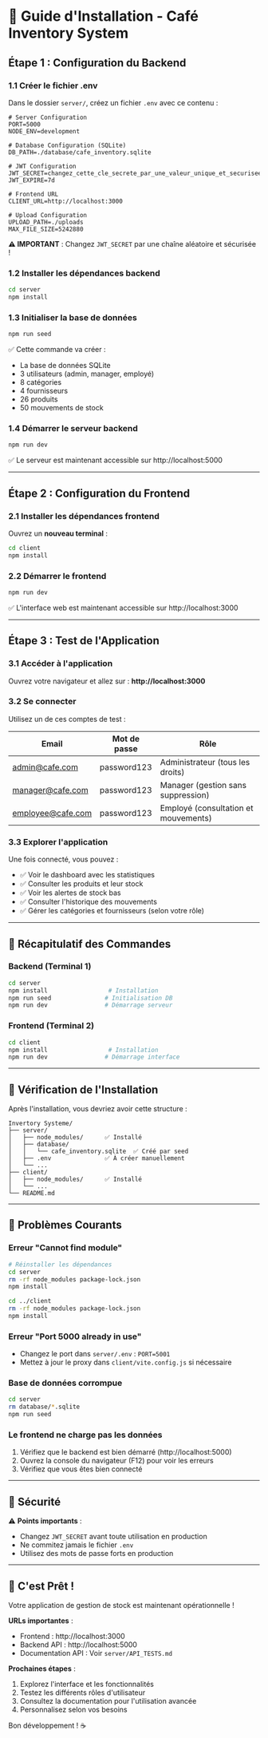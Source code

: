 # 🚀 Guide d'Installation - Café Inventory System

## Étape 1 : Configuration du Backend

### 1.1 Créer le fichier .env

Dans le dossier `server/`, créez un fichier `.env` avec ce contenu :

```env
# Server Configuration
PORT=5000
NODE_ENV=development

# Database Configuration (SQLite)
DB_PATH=./database/cafe_inventory.sqlite

# JWT Configuration
JWT_SECRET=changez_cette_cle_secrete_par_une_valeur_unique_et_securisee_ici
JWT_EXPIRE=7d

# Frontend URL
CLIENT_URL=http://localhost:3000

# Upload Configuration
UPLOAD_PATH=./uploads
MAX_FILE_SIZE=5242880
```

**⚠️ IMPORTANT** : Changez `JWT_SECRET` par une chaîne aléatoire et sécurisée !

### 1.2 Installer les dépendances backend

```bash
cd server
npm install
```

### 1.3 Initialiser la base de données

```bash
npm run seed
```

✅ Cette commande va créer :
- La base de données SQLite
- 3 utilisateurs (admin, manager, employé)
- 8 catégories
- 4 fournisseurs
- 26 produits
- 50 mouvements de stock

### 1.4 Démarrer le serveur backend

```bash
npm run dev
```

✅ Le serveur est maintenant accessible sur http://localhost:5000

---

## Étape 2 : Configuration du Frontend

### 2.1 Installer les dépendances frontend

Ouvrez un **nouveau terminal** :

```bash
cd client
npm install
```

### 2.2 Démarrer le frontend

```bash
npm run dev
```

✅ L'interface web est maintenant accessible sur http://localhost:3000

---

## Étape 3 : Test de l'Application

### 3.1 Accéder à l'application

Ouvrez votre navigateur et allez sur : **http://localhost:3000**

### 3.2 Se connecter

Utilisez un de ces comptes de test :

| Email | Mot de passe | Rôle |
|-------|--------------|------|
| admin@cafe.com | password123 | Administrateur (tous les droits) |
| manager@cafe.com | password123 | Manager (gestion sans suppression) |
| employee@cafe.com | password123 | Employé (consultation et mouvements) |

### 3.3 Explorer l'application

Une fois connecté, vous pouvez :
- ✅ Voir le dashboard avec les statistiques
- ✅ Consulter les produits et leur stock
- ✅ Voir les alertes de stock bas
- ✅ Consulter l'historique des mouvements
- ✅ Gérer les catégories et fournisseurs (selon votre rôle)

---

## 🎯 Récapitulatif des Commandes

### Backend (Terminal 1)
```bash
cd server
npm install                 # Installation
npm run seed               # Initialisation DB
npm run dev                # Démarrage serveur
```

### Frontend (Terminal 2)
```bash
cd client
npm install                 # Installation
npm run dev                # Démarrage interface
```

---

## 📁 Vérification de l'Installation

Après l'installation, vous devriez avoir cette structure :

```
Invertory Systeme/
├── server/
│   ├── node_modules/      ✅ Installé
│   ├── database/
│   │   └── cafe_inventory.sqlite  ✅ Créé par seed
│   ├── .env               ✅ À créer manuellement
│   └── ...
├── client/
│   ├── node_modules/      ✅ Installé
│   └── ...
└── README.md
```

---

## 🐛 Problèmes Courants

### Erreur "Cannot find module"
```bash
# Réinstaller les dépendances
cd server
rm -rf node_modules package-lock.json
npm install

cd ../client
rm -rf node_modules package-lock.json
npm install
```

### Erreur "Port 5000 already in use"
- Changez le port dans `server/.env` : `PORT=5001`
- Mettez à jour le proxy dans `client/vite.config.js` si nécessaire

### Base de données corrompue
```bash
cd server
rm database/*.sqlite
npm run seed
```

### Le frontend ne charge pas les données
1. Vérifiez que le backend est bien démarré (http://localhost:5000)
2. Ouvrez la console du navigateur (F12) pour voir les erreurs
3. Vérifiez que vous êtes bien connecté

---

## 🔐 Sécurité

⚠️ **Points importants** :
- Changez `JWT_SECRET` avant toute utilisation en production
- Ne commitez jamais le fichier `.env`
- Utilisez des mots de passe forts en production

---

## 🎉 C'est Prêt !

Votre application de gestion de stock est maintenant opérationnelle !

**URLs importantes** :
- Frontend : http://localhost:3000
- Backend API : http://localhost:5000
- Documentation API : Voir `server/API_TESTS.md`

**Prochaines étapes** :
1. Explorez l'interface et les fonctionnalités
2. Testez les différents rôles d'utilisateur
3. Consultez la documentation pour l'utilisation avancée
4. Personnalisez selon vos besoins

Bon développement ! ☕
